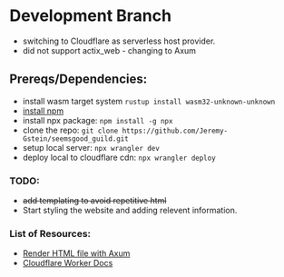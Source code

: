 # Development Branch
- switching to Cloudflare as serverless host provider.
- did not support actix_web - changing to Axum

## Prereqs/Dependencies:
- install wasm target system
  `rustup install wasm32-unknown-unknown`
- [install npm](https://docs.npmjs.com/downloading-and-installing-node-js-and-npm)
- install npx package:
  `npm install -g npx`
- clone the repo:
  `git clone https://github.com/Jeremy-Gstein/seemsgood_guild.git`
- setup local server:
    `npx wrangler dev`
- deploy local to cloudflare cdn:
  `npx wrangler deploy`

### TODO:
- ~~add templating to avoid repetitive html~~
- Start styling the website and adding relevent information.

### List of Resources:
- [Render HTML file with Axum](https://github.com/programatik29/axum-tutorial)
- [Cloudflare Worker Docs](https://developers.cloudflare.com/workers/)
